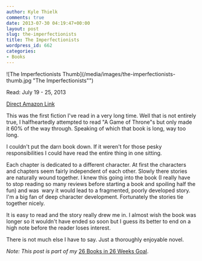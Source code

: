 ```yaml
---
author: Kyle Thielk
comments: true
date: 2013-07-30 04:19:47+00:00
layout: post
slug: the-imperfectionists
title: The Imperfectionists
wordpress_id: 662
categories:
- Books
---
```


![The Imperfectionists Thumb](/media/images/the-imperfectionists-thumb.jpg "The Imperfectionists"")

Read: July 19 - 25, 2013

[Direct Amazon Link](http://www.amazon.com/The-Imperfectionists-Random-Readers-Circle/dp/0385343671)

This was the first fiction I've read in a very long time. Well that is not entirely true, I halfheartedly attempted to read "A Game of Throne"s but only made it 60% of the way through. Speaking of which that book is long, way too long.

I couldn't put the darn book down. If it weren't for those pesky responsibilities I could have read the entire thing in one sitting.

Each chapter is dedicated to a different character. At first the characters and chapters seem fairly independent of each other. Slowly there stories are naturally wound together. I knew this going into the book (I really have to stop reading so many reviews before starting a book and spoiling half the fun) and was  wary it would lead to a fragmented, poorly developed story. I'm a big fan of deep character development. Fortunately the stories tie together nicely.

It is easy to read and the story really drew me in. I almost wish the book was longer so it wouldn't have ended so soon but I guess its better to end on a high note before the reader loses interest.

There is not much else I have to say. Just a thoroughly enjoyable novel.

_Note: This post is part of my_ [26 Books in 26 Weeks Goal](http://www.kylethielk.com/blog/26-books-in-26-weeks/).
